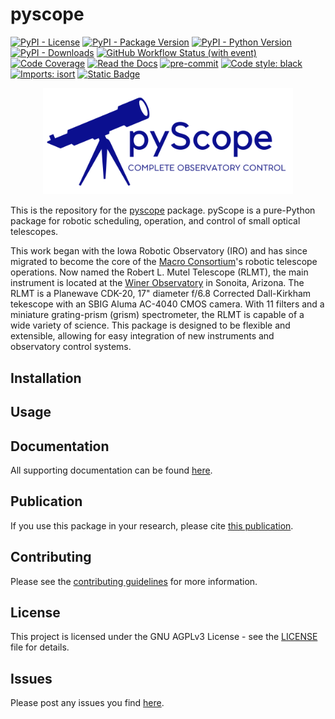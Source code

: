# pyscope

[![PyPI - License](https://img.shields.io/pypi/l/pyscope)](https://pypi.org/project/pyscope/)
[![PyPI - Package Version](https://img.shields.io/pypi/v/pyscope)](https://pypi.org/project/pyscope/)
[![PyPI - Python Version](https://img.shields.io/pypi/pyversions/pyscope?logo=Python)](https://pypi.org/project/pyscope/)
[![PyPI - Downloads](https://img.shields.io/pypi/dm/pyscope?logo=python)](https://pypi.org/project/pyscope/)
[![GitHub Workflow Status (with event)](https://img.shields.io/github/actions/workflow/status/WWGolay/pyscope/formatting.yml?logo=GitHub&label=CI)](https://github.com/WWGolay/pyscope/actions/workflows/formatting.yml)
[![Code Coverage](https://codecov.io/gh/WWGolay/pyscope/branch/main/graph/badge.svg)](https://app.codecov.io/gh/WWGolay/pyscope/)
[![Read the Docs](https://img.shields.io/readthedocs/pyscope?logo=ReadtheDocs)](https://pyscope.readthedocs.io/en/latest/)
[![pre-commit](https://img.shields.io/badge/pre--commit-enabled-brightgreen?logo=pre-commit)](https://github.com/pre-commit/pre-commit)
[![Code style: black](https://img.shields.io/badge/code%20style-black-000000.svg)](https://github.com/psf/black)
[![Imports: isort](https://img.shields.io/badge/%20imports-isort-%231674b1?style=flat&labelColor=ef8336)](https://pycqa.github.io/isort/)
[![Static Badge](https://img.shields.io/badge/Donate-crimson)](https://github.com/sponsors/WWGolay)
<!--- [![Conda](https://img.shields.io/conda/dn/conda-forge/pyscope?logo=Anaconda)](https://anaconda.org/conda-forge/pyscope)--->


<div align="center">
<img src="docs/source/images/pyscope_banner.png" alt="Placeholder Logo" width="400"></img>
</div>

This is the repository for the [pyscope](https://github.com/WWGolay/pyscope) package. pyScope is a pure-Python package for robotic scheduling, operation, and control of small optical telescopes.

This work began with the Iowa Robotic Observatory (IRO) and has since migrated to become the core of the [Macro Consortium](https://macroconsortium.org/)'s robotic telescope operations. Now named the Robert L. Mutel Telescope (RLMT), the main instrument is located at the [Winer Observatory](https://winer.org/) in Sonoita, Arizona. The RLMT is a Planewave CDK-20, 17" diameter f/6.8 Corrected Dall-Kirkham tekescope with an SBIG Aluma AC-4040 CMOS camera. With 11 filters and a miniature grating-prism (grism) spectrometer, the RLMT is capable of a wide variety of science. This package is designed to be flexible and extensible, allowing for easy integration of new instruments and observatory control systems.

## Installation


## Usage


## Documentation
All supporting documentation can be found [here](https://pyscope.readthedocs.io/en/latest/index.html).

## Publication
If you use this package in your research, please cite [this publication](CITE).

## Contributing
Please see the [contributing guidelines](https://pyscope.readthedocs.io/en/latest/development.html) for more information.

## License
This project is licensed under the GNU AGPLv3 License - see the [LICENSE](LICENSE) file for details.

## Issues
Please post any issues you find [here](https://github.com/WWGolay/pyScope/issues).
